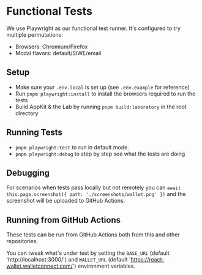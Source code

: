 # Functional Tests

We use Playwright as our functional test runner. It's configured to try multiple permutations:

- Browsers: Chromium/Firefox
- Modal flavors: default/SIWE/email

## Setup

- Make sure your `.env.local` is set up (see `.env.example` for reference)
- Run `pnpm playwright:install` to install the browsers required to run the tests
- Build AppKit & the Lab by running `pnpm build:laboratory` in the root directory

## Running Tests

- `pnpm playwright:test` to run in default mode.
- `pnpm playwright:debug` to step by step see what the tests are doing

## Debugging

For scenarios when tests pass locally but not remotely you can `await this.page.screenshot({ path: './screenshots/wallet.png' })` and the screenshot will be uploaded to GitHub Actions.

## Running from GitHub Actions

These tests can be run from GitHub Actions both from this and other repositories.

You can tweak what's under test by setting the `BASE_URL` (default 'http://localhost:3000/') and `WALLET_URL` (default 'https://react-wallet.walletconnect.com/') environment variables.
